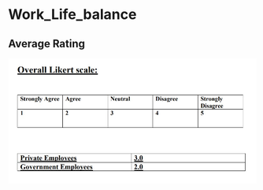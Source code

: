 # Work_Life_balance
## Average Rating
![](https://github.com/deshmukhakshay321/Work_Life_balance/blob/main/work_life_result.jpg)
